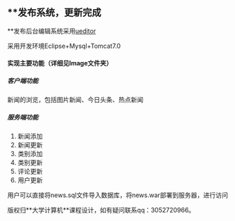 <h2>**发布系统，更新完成</h2>
<p>**发布后台编辑系统采用<a href="http://ueditor.baidu.com/website/">ueditor</a></p>
<p>采用开发环境Eclipse+Mysql+Tomcat7.0</p>
<h4>实现主要功能（详细见Image文件夹）</h4>
<h5>客户端功能</h5>
<p>新闻的浏览，包括图片新闻、今日头条、热点新闻</p>
<h5>服务端功能</h5>
<ol>
  <li>新闻添加</li>
  <li>新闻更新</li>
  <li>类别添加</li>
  <li>类别更新</li>
  <li>评论更新</li>
  <li>用户更新</li>
</ol>
<p>用户可以直接将news.sql文件导入数据库，将news.war部署到服务器，进行访问</p>
版权归**大学计算机**课程设计，如有疑问联系qq：3052720966。